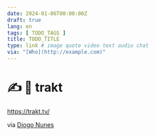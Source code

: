 ```yaml
---
date: 2024-01-06T00:00:00Z
draft: true
lang: en
tags: [ TODO_TAGS ]
title: TODO_TITLE
type: link # image quote video text audio chat
via: "[Who](http://example.com)"
---
```



# ✍️ 📎 trakt

https://trakt.tv/

via [Diogo Nunes](https://t.me/c/1363309933/10081)
